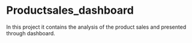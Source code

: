 # Productsales_dashboard
In this project it contains the analysis of the product sales and presented through dashboard.
